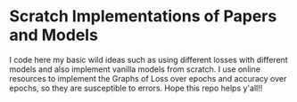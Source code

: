 # Scratch Implementations of Papers and Models

I code here my basic wild ideas such as using different losses with different models and also implement vanilla models from scratch. I use online resources to implement the Graphs of Loss over epochs and accuracy over epochs, so they are susceptible to errors.
Hope this repo helps y'all!!
